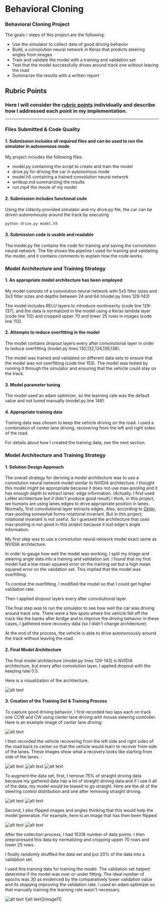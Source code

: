 # **Behavioral Cloning**


### Behavioral Cloning Project

The goals / steps of this project are the following:
* Use the simulator to collect data of good driving behavior
* Build, a convolution neural network in Keras that predicts steering angles from images
* Train and validate the model with a training and validation set
* Test that the model successfully drives around track one without leaving the road
* Summarize the results with a written report


[//]: # (Image References)

[image1]: ./fig_submit/model.png "Model Architecture"
[image2]: ./fig_submit/centerdriving_example.jpg "Center-driving Image"
[image3]: ./fig_submit/recovery_1.jpg "Recovery Image"
[image4]: ./fig_submit/recovery_2.jpg "Recovery Image"
[image5]: ./fig_submit/recovery_3.jpg "Recovery Image"
[image6]: ./fig_submit/normal_image.png "Normal Image"
[image7]: ./fig_submit/flipped_image.png "Flipped Image"
[image8]: ./fig_submit/measurement_data.png "All of the steering control data"
[image9]: ./fig_submit/0.25_0.2_after_getting_data.png "Steering control data after removing straight driving"
[image10]: ./fig_submit/nvidia_convdropout1.png "Loss and validation loss of the models versus epochs"
[image10]: ./fig_submit/nvidia_convdropout2.png "Loss and validation loss of the models versus epochs"

## Rubric Points
### Here I will consider the [rubric points](https://review.udacity.com/#!/rubrics/432/view) individually and describe how I addressed each point in my implementation.  

---
### Files Submitted & Code Quality

#### 1. Submission includes all required files and can be used to run the simulator in autonomous mode

My project includes the following files:
* model.py containing the script to create and train the model
* drive.py for driving the car in autonomous mode
* model.h5 containing a trained convolution neural network
* writeup.md summarizing the results
* run.mp4 the movie of my model

#### 2. Submission includes functional code
Using the Udacity provided simulator and my drive.py file, the car can be driven autonomously around the track by executing
```sh
python drive.py model.h5
```

#### 3. Submission code is usable and readable

The model.py file contains the code for training and saving the convolution neural network. The file shows the pipeline I used for training and validating the model, and it contains comments to explain how the code works.

### Model Architecture and Training Strategy

#### 1. An appropriate model architecture has been employed

My model consists of a convolution neural network with 5x5 filter sizes and 3x3 filter sizes and depths between 24 and 64 (model.py lines 129-143)

The model includes RELU layers to introduce nonlinearity (code line 129-137), and the data is normalized in the model using a Keras lambda layer (code line 112) and cropped upper 70 and lower 25 rows in images (code line 113).

#### 2. Attempts to reduce overfitting in the model

The model contains dropout layers every after convolutional layer in order to reduce overfitting (model.py lines 130,132,134,136,138).

The model was trained and validated on different data sets to ensure that the model was not overfitting (code line 153). The model was tested by running it through the simulator and ensuring that the vehicle could stay on the track.

#### 3. Model parameter tuning

The model used an adam optimizer, so the learning rate was the default value and not tuned manually (model.py line 146).

#### 4. Appropriate training data

Training data was chosen to keep the vehicle driving on the road. I used a combination of center lane driving, recovering from the left and right sides of the road.

For details about how I created the training data, see the next section.

### Model Architecture and Training Strategy

#### 1. Solution Design Approach

The overall strategy for deriving a model architecture was to use a convolution neural network model similar to NVIDIA architecture. I thought this model might be appropriate because it does not use max-pooling and it has enough depth to extract lanes' edge information. (Actually, I first used LeNet architecture but it didn't produce good result) I think, in this project, we humans are using lanes edges to drive appropriate position in lanes. Normally, first convolutional layer extracts edges. Also, according to [Zeiler](https://www.youtube.com/watch?v=ghEmQSxT6tw&t=18s), max-pooling somewhat forms rotational invariant. But in this project, rotational invariant is not useful. So I guessed the architecture that uses max-pooling is not good in this project because it lost edge's angle information.

My first step was to use a convolution neural network model exact same as NVIDIA architecture.

In order to gauge how well the model was working, I split my image and steering angle data into a training and validation set. I found that my first model had a low mean squared error on the training set but a high mean squared error on the validation set. This implied that the model was overfitting.

To combat the overfitting, I modified the model so that I could get higher validation rate.

Then I applied dropout layers every after convolutional layer.

The final step was to run the simulator to see how well the car was driving around track one. There were a few spots where the vehicle fell off the track like the banks after bridge and  to improve the driving behavior in these cases, I gathered more recovery data (so I didn't change architecture).

At the end of the process, the vehicle is able to drive autonomously around the track without leaving the road.

#### 2. Final Model Architecture

The final model architecture (model.py lines 129-143) is NVIDIA architecture, but every after convolution layer, I applied dropout with the keeping rate 0.5.

Here is a visualization of the architecture.

![alt text][image1]

#### 3. Creation of the Training Set & Training Process

To capture good driving behavior, I first recorded two laps each on track one CCW and CW using center lane driving with mouse steering controller. Here is an example image of center lane driving:

![alt text][image2]

I then recorded the vehicle recovering from the left side and right sides of the road back to center so that the vehicle would learn to recover from side of the lanes. These images show what a recovery looks like starting from side of the lanes. :

![alt text][image3]
![alt text][image4]
![alt text][image5]

To augment the data set, first, I remove 75% of straight driving data because my gathered data has a lot of straight driving data and if I use it all of the data, my model would be biased to go straight. Here are the all of the steering control distribution and one after removing straight driving.

![alt text][image8]
![alt text][image9]




Second, I also flipped images and angles thinking that this would help the model generalize. For example, here is an image that has then been flipped:

![alt text][image6]
![alt text][image7]



After the collection process, I had 15318 number of data points. I then preprocessed this data by normalizing and cropping upper 70 rows and lower 25 rows.


I finally randomly shuffled the data set and put 20% of the data into a validation set.

I used this training data for training the model. The validation set helped determine if the model was over or under fitting. The ideal number of epochs was 30 as evidenced by the comparatively lower validation value and its stopping improving the validation rate. I used an adam optimizer so that manually training the learning rate wasn't necessary.

![alt text][image10]
![alt text][image11]
